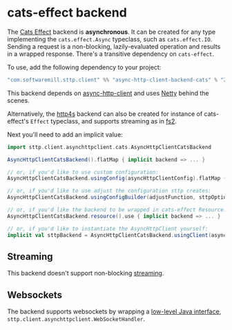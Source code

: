 # cats-effect backend

The [Cats Effect](https://github.com/typelevel/cats-effect) backend is **asynchronous**. It can be created for any type implementing the `cats.effect.Async` typeclass, such as `cats.effect.IO`. Sending a request is a non-blocking, lazily-evaluated operation and results in a wrapped response. There's a transitive dependency on `cats-effect`. 

To use, add the following dependency to your project:

```scala
"com.softwaremill.sttp.client" %% "async-http-client-backend-cats" % "2.0.0-RC9"
```
           
This backend depends on [async-http-client](https://github.com/AsyncHttpClient/async-http-client) and uses [Netty](http://netty.io) behind the scenes. 

Alternatively, the [http4s](http4s.html) backend can also be created for instance of cats-effect's `Effect` typeclass, and supports streaming as in [fs2](fs2.html).  

Next you'll need to add an implicit value:

```scala
import sttp.client.asynchttpclient.cats.AsyncHttpClientCatsBackend

AsyncHttpClientCatsBackend().flatMap { implicit backend => ... }

// or, if you'd like to use custom configuration:
AsyncHttpClientCatsBackend.usingConfig(asyncHttpClientConfig).flatMap { implicit backend => ... }

// or, if you'd like to use adjust the configuration sttp creates:
AsyncHttpClientCatsBackend.usingConfigBuilder(adjustFunction, sttpOptions).flatMap { implicit backend => ... }

// or, if you'd like the backend to be wrapped in cats-effect Resource:
AsyncHttpClientCatsBackend.resource().use { implicit backend => ... }

// or, if you'd like to instantiate the AsyncHttpClient yourself:
implicit val sttpBackend = AsyncHttpClientCatsBackend.usingClient(asyncHttpClient)
```

## Streaming

This backend doesn't support non-blocking [streaming](../requests/streaming.html).

## Websockets

The backend supports websockets by wrapping a [low-level Java interface](../websockets.html), `sttp.client.asynchttpclient.WebSocketHandler`.